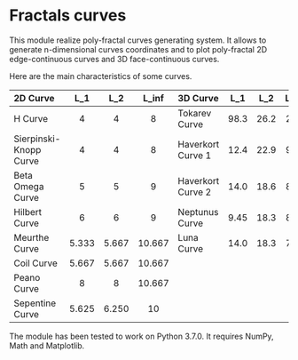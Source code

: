 # Fractals curves

This module realize poly-fractal curves generating system. It allows to generate n-dimensional curves coordinates and to plot poly-fractal 2D edge-continuous curves and 3D face-continuous curves.

Here are the main characteristics of some curves.

|2D Curve               |  L_1  |  L_2  |  L_inf  |3D Curve            |  L_1  |  L_2  | L_inf |
|:---                   | :---: | :---: |  :---:  |:---                | :---: | :---: | :---: |
|H Curve                |   4   |   4   |    8    |Tokarev Curve       | 98.3  | 26.2  | 24.2  |
|Sierpinski-Knopp Curve |   4   |   4   |    8    |Haverkort Curve 1   | 12.4  | 22.9  | 99.6  |
|Beta Omega Curve       |   5   |   5   |    9    |Haverkort Curve 2   | 14.0  | 18.6  | 89.8  |
|Hilbert Curve          |   6   |   6   |    9    |Neptunus Curve      | 9.45  | 18.3  | 88.9  |
|Meurthe Curve          | 5.333 | 5.667 | 10.667  |Luna Curve          | 14.0  | 18.3  | 75.6  |
|Coil Curve             | 5.667 | 5.667 | 10.667  |
|Peano Curve            |   8   |   8   | 10.667  |
|Sepentine Curve        | 5.625 | 6.250 |   10    |

The module has been tested to work on Python 3.7.0. It requires NumPy, Math and Matplotlib.
